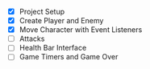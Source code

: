 - [X] Project Setup
- [X] Create Player and Enemy
- [X] Move Character with Event Listeners
- [ ] Attacks
- [ ] Health Bar Interface
- [ ] Game Timers and Game Over